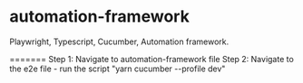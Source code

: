 # automation-framework
Playwright, Typescript, Cucumber, Automation framework. 

=======
Step 1: Navigate to automation-framework file 
Step 2: Navigate to the e2e file
        - run the script "yarn cucumber --profile dev"
